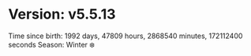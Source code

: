 # Version: v5.5.13
Time since birth: 1992 days, 47809 hours, 2868540 minutes, 172112400 seconds
Season: Winter ❄️

